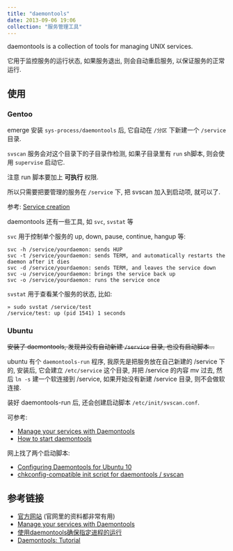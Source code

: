 ```yaml
---
title: "daemontools"
date: 2013-09-06 19:06
collection: "服务管理工具"
---
```



daemontools is a collection of tools for managing UNIX services.

它用于监控服务的运行状态, 如果服务退出, 则会自动重启服务, 以保证服务的正常运行.


## 使用 ##

### Gentoo ###
emerge 安装 `sys-process/daemontools` 后, 它自动在 `/分区` 下新建一个 `/service` 目录. 

`svscan` 服务会对这个目录下的子目录作检测, 如果子目录里有 `run` sh脚本, 则会使用 `supervise` 启动它.

注意 run 脚本要加上 **可执行** 权限.

所以只需要把要管理的服务在 `/service` 下, 把 svscan 加入到启动项, 就可以了.

参考: [Service creation](http://cr.yp.to/daemontools/faq/create.html)

daemontools 还有一些工具, 如 `svc`, `svstat` 等

`svc` 用于控制单个服务的 up, down, pause, continue, hangup 等:

	svc -h /service/yourdaemon: sends HUP 
	svc -t /service/yourdaemon: sends TERM, and automatically restarts the daemon after it dies 
	svc -d /service/yourdaemon: sends TERM, and leaves the service down 
	svc -u /service/yourdaemon: brings the service back up 
	svc -o /service/yourdaemon: runs the service once

`svstat` 用于查看某个服务的状态, 比如:

	» sudo svstat /service/test
	/service/test: up (pid 1541) 1 seconds

### Ubuntu ###
<strike>安装了 daemontools, 发现并没有自动新建 `/service` 目录, 也没有启动脚本...</strike>

ubuntu 有个 `daemontools-run` 程序, 我原先是把服务放在自己新建的 /service 下的, 安装后, 它会建立 `/etc/service` 这个目录, 并把 /service 的内容 mv 过去, 然后 `ln -s` 建一个软连接到 /service, 如果开始没有新建 /service 目录, 则不会做软连接.

装好 daemontools-run 后, 还会创建启动脚本 `/etc/init/svscan.conf`.

可参考:

* [Manage your services with Daemontools](http://isotope11.com/blog/manage-your-services-with-daemontools)
* [How to start daemontools](http://cr.yp.to/daemontools/start.html)

网上找了两个启动脚本:

* [Configuring Daemontools for Ubuntu 10](https://gist.github.com/gregory80/563598)
* [chkconfig-compatible init script for daemontools / svscan](https://blog.darmasoft.net/2011/06/24/chkconfig-compatible-daemontools-init-script.html)

## 参考链接 ##

* [官方网站](http://cr.yp.to/daemontools.html) (官网里的资料都非常有用)
* [Manage your services with Daemontools](http://isotope11.com/blog/manage-your-services-with-daemontools)
* [使用daemontools确保指定进程的运行](http://idaemon.net/post-797.html)
* [Daemontools: Tutorial](http://blog.teksol.info/pages/daemontools/tutorial)
